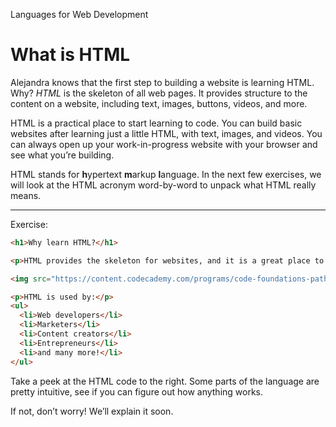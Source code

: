 Languages for Web Development
# What is HTML

Alejandra knows that the first step to building a website is learning HTML. Why? _HTML_ is the skeleton of all web pages. It provides structure to the content on a website, including text, images, buttons, videos, and more.

HTML is a practical place to start learning to code. You can build basic websites after learning just a little HTML, with text, images, and videos. You can always open up your work-in-progress website with your browser and see what you’re building.

HTML stands for **h**ypertext **m**arkup **l**anguage. In the next few exercises, we will look at the HTML acronym word-by-word to unpack what HTML really means.

---

Exercise:

```HTML
<h1>Why learn HTML?</h1>

<p>HTML provides the skeleton for websites, and it is a great place to start when learning to code!</p>

<img src="https://content.codecademy.com/programs/code-foundations-path/web-dev-survey/programming.jpeg" alt="" height="100" width="100">

<p>HTML is used by:</p>
<ul>
  <li>Web developers</li>
  <li>Marketers</li>
  <li>Content creators</li>
  <li>Entrepreneurs</li>
  <li>and many more!</li>
</ul>
```

Take a peek at the HTML code to the right. Some parts of the language are pretty intuitive, see if you can figure out how anything works.

If not, don’t worry! We’ll explain it soon.